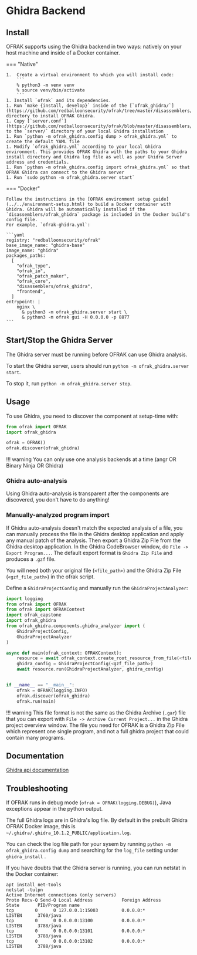 # Ghidra Backend

## Install

OFRAK supports using the Ghidra backend in two ways: natively on your host machine and inside of a Docker container.

=== "Native"

    1.  Create a virtual environment to which you will install code:
        ```
        % python3 -m venv venv
        % source venv/bin/activate
        ```
    1. Install `ofrak` and its dependencies.
    1. Run `make {install, develop}` inside of the [`ofrak_ghidra/`](https://github.com/redballoonsecurity/ofrak/tree/master/disassemblers/ofrak_ghidra) directory to install OFRAK Ghidra.
    1. Copy [`server.conf`](https://github.com/redballoonsecurity/ofrak/blob/master/disassemblers/ofrak_ghidra/server.conf) to the `server/` directory of your local Ghidra installation
    1. Run `python -m ofrak_ghidra.config dump > ofrak_ghidra.yml` to create the default YAML file
    1. Modify `ofrak_ghidra.yml` according to your local Ghidra environment. This provides OFRAK Ghidra with the paths to your Ghidra install directory and Ghidra log file as well as your Ghidra Server address and credentials.
    1. Run `python -m ofrak_ghidra.config import ofrak_ghidra.yml` so that OFRAK Ghidra can connect to the Ghidra server
    1. Run `sudo python -m ofrak_ghidra.server start`

=== "Docker"

    Follow the instructions in the [OFRAK environment setup guide](../../environment-setup.html) to build a Docker container with Ghidra. Ghidra will be automatically installed if the `disassemblers/ofrak_ghidra` package is included in the Docker build's config file.
    For example, `ofrak-ghidra.yml`:

    ```yaml
    registry: "redballoonsecurity/ofrak"
    base_image_name: "ghidra-base"
    image_name: "ghidra"
    packages_paths:
      [
        "ofrak_type",
        "ofrak_io",
        "ofrak_patch_maker",
        "ofrak_core",
        "disassemblers/ofrak_ghidra",
        "frontend",
      ]
    entrypoint: |
        nginx \
          & python3 -m ofrak_ghidra.server start \
          & python3 -m ofrak gui -H 0.0.0.0 -p 8877
    ```

## Start/Stop the Ghidra Server

The Ghidra server must be running before OFRAK can use Ghidra analysis.

To start the Ghidra server, users should run `python -m ofrak_ghidra.server start`.

To stop it, run `python -m ofrak_ghidra.server stop`.

## Usage
To use Ghidra, you need to discover the component at setup-time with:
```python
from ofrak import OFRAK
import ofrak_ghidra

ofrak = OFRAK()
ofrak.discover(ofrak_ghidra)
```

!!! warning
    You can only use one analysis backends at a time (angr OR Binary Ninja OR Ghidra) 

### Ghidra auto-analysis
Using Ghidra auto-analysis is transparent after the components are discovered, you don't have to do 
anything!

### Manually-analyzed program import
If Ghidra auto-analysis doesn't match the expected analysis of a file, you can manually process the 
file in the Ghidra desktop application and apply any manual patch of the analysis. Then export a 
Ghidra Zip File from the Ghidra desktop application. In the Ghidra CodeBrowser window, do 
`File -> Export Program...`. The default export format is `Ghidra Zip File` and produces a `.gzf` file.

You will need both your original file (`<file_path>`) and the Ghidra Zip File (`<gzf_file_path>`) in 
the ofrak script.

Define a `GhidraProjectConfig` and manually run the `GhidraProjectAnalyzer`:
```python
import logging
from ofrak import OFRAK
from ofrak import OFRAKContext
import ofrak_capstone
import ofrak_ghidra
from ofrak_ghidra.components.ghidra_analyzer import (
    GhidraProjectConfig,
    GhidraProjectAnalyzer
)

async def main(ofrak_context: OFRAKContext):
    resource = await ofrak_context.create_root_resource_from_file(<file_path>)
    ghidra_config = GhidraProjectConfig(<gzf_file_path>)
    await resource.run(GhidraProjectAnalyzer, ghidra_config)


if __name__ == "__main__":
    ofrak = OFRAK(logging.INFO)
    ofrak.discover(ofrak_ghidra)
    ofrak.run(main)
```

!!! warning
    This file format is not the same as the Ghidra Archive (`.gar`) file that you can export with 
    `File -> Archive Current Project...` in the Ghidra project overview window. The file you need 
    for OFRAK is a Ghidra Zip File which represent one single program, and not a full ghidra project 
    that could contain many programs.

## Documentation
[Ghidra api documentation](https://ghidra.re/ghidra_docs/api/index.html)

## Troubleshooting
If OFRAK runs in debug mode (`ofrak = OFRAK(logging.DEBUG)`), Java exceptions appear in the 
python output.

The full Ghidra logs are in Ghidra's log file. By default in the prebuilt Ghidra OFRAK Docker image,
this is `~/.ghidra/.ghidra_10.1.2_PUBLIC/application.log`.

You can check the log file path for your sysem by running 
`python -m ofrak_ghidra.config dump` and searching for the `log_file` setting under `ghidra_install` .

If you have doubts that the Ghidra server is running, you can run netstat in the Docker container:
```
apt install net-tools
netstat -tulpn
Active Internet connections (only servers)
Proto Recv-Q Send-Q Local Address           Foreign Address         State       PID/Program name
tcp        0      0 127.0.0.1:15003         0.0.0.0:*               LISTEN      3760/java
tcp        0      0 0.0.0.0:13100           0.0.0.0:*               LISTEN      3788/java
tcp        0      0 0.0.0.0:13101           0.0.0.0:*               LISTEN      3788/java
tcp        0      0 0.0.0.0:13102           0.0.0.0:*               LISTEN      3788/java
```
